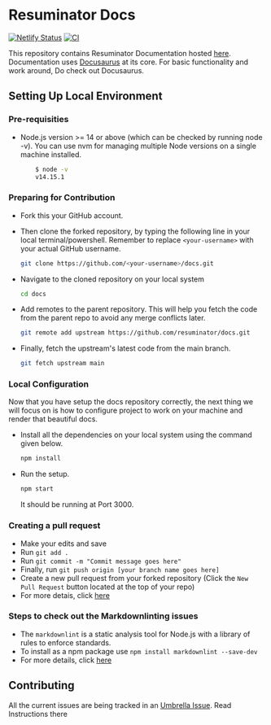 # Resuminator Docs

[![Netlify Status](https://api.netlify.com/api/v1/badges/5ca085a8-ba97-40e7-b29d-2b649e51e029/deploy-status)](https://app.netlify.com/sites/r8-docs/deploys)
[![CI](https://github.com/resuminator/docs/actions/workflows/main.yml/badge.svg)](https://github.com/resuminator/docs/actions/workflows/main.yml)

This repository contains Resuminator Documentation hosted [here](https://docs.resuminator.in/). Documentation uses
[Docusaurus](https://docusaurus.io/) at its core. For basic functionality and work around, Do check out Docusaurus.

## Setting Up Local Environment

### Pre-requisities

- Node.js version >= 14 or above (which can be checked by running node -v).
  You can use nvm for managing multiple Node versions on a single machine installed.

  ```bash
      $ node -v
      v14.15.1
  ```

### Preparing for Contribution

- Fork this your GitHub account.
- Then clone the forked repository, by typing the following line in your local terminal/powershell.
  Remember to replace `<your-username>` with your actual GitHub username.

  ```bash
  git clone https://github.com/<your-username>/docs.git
  ```

- Navigate to the cloned repository on your local system

  ```bash
  cd docs
  ```

- Add remotes to the parent repository. This will help you fetch the code from the parent repo to
  avoid any merge conflicts later.

  ```bash
  git remote add upstream https://github.com/resuminator/docs.git
  ```

- Finally, fetch the upstream's latest code from the main branch.

  ```bash
  git fetch upstream main
  ```

### Local Configuration

Now that you have setup the docs repository correctly, the next thing we will focus on is how to configure project
to work on your machine and render that beautiful docs.

- Install all the dependencies on your local system using the command given below.

  ```bash
  npm install
  ```

- Run the setup.

  ```bash
  npm start
  ```

  It should be running at Port 3000.
  
### Creating a pull request  

- Make your edits and save
- Run ```git add .```
- Run ```git commit -m "Commit message goes here"```
- Finally, run ```git push origin [your branch name goes here]```
- Create a new pull request from your forked repository (Click the `New Pull Request` button located at the top of your repo)
- For more detais, click [here](https://opensource.com/article/19/7/create-pull-request-github)

### Steps to check out the Markdownlinting issues

- The ```markdownlint``` is a static analysis tool for Node.js with a library of rules to enforce standards.
- To install as a npm package use ```npm install markdownlint --save-dev```
- For more details, click [here](https://www.npmjs.com/package/markdownlint)

## Contributing

All the current issues are being tracked in an [Umbrella Issue](https://github.com/resuminator/resuminator/issues/99).
Read Instructions there
